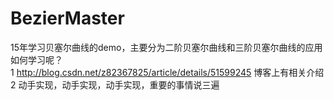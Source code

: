 # BezierMaster

15年学习贝塞尔曲线的demo，主要分为二阶贝塞尔曲线和三阶贝塞尔曲线的应用
<br/>
如何学习呢？
<br/>
1 http://blog.csdn.net/z82367825/article/details/51599245  博客上有相关介绍
<br/>
2 动手实现，动手实现，动手实现，重要的事情说三遍
